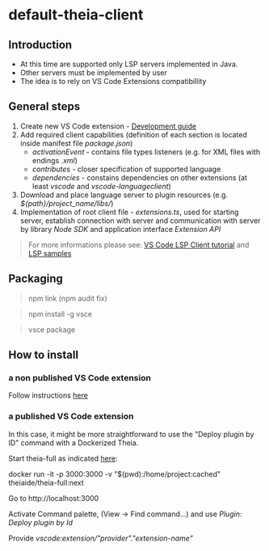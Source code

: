 # default-theia-client

## Introduction

- At this time are supported only LSP servers implemented in Java.
- Other servers must be implemented by user 
- The idea is to rely on VS Code Extensions compatibillity

## General steps 

1. Create new VS Code extension - [Development guide](https://code.visualstudio.com/api/get-started/your-first-extension)
2. Add required client capabilities (definition of each section is located inside manifest file _package.json_)
    - _activationEvent_ - contains file types listeners (e.g. for XML files with endings _.xml_)
    - _contributes_ - closer specification of supported language
    - _dependencies_ - constains dependencies on other extensions (at least _vscode_ and _vscode-languageclient_)
3. Download and place language server to plugin resources (e.g. _${path}/project_name/libs/_)
4. Implementation of root client file - _extensions.ts_, used for starting server, establish connection with server and communication with server by library _Node SDK_ and application interface _Extension API_

> For more informations please see: [VS Code LSP Client tutorial](https://code.visualstudio.com/api/language-extensions/language-server-extension-guide) and [LSP samples](https://github.com/Microsoft/vscode-extension-samples/tree/master/lsp-sample)

## Packaging

> npm link (npm audit fix)

> npm install -g vsce

> vsce package

## How to install

### a non published VS Code extension

Follow instructions [here](https://github.com/theia-ide/theia/wiki/Testing-VS-Code-extensions)

### a published VS Code extension

In this case, it might be more straightforward to use the "Deploy plugin by ID" command with a Dockerized Theia.

Start theia-full as indicated [here](https://github.com/theia-ide/theia-apps#theia-docker):

docker run -it -p 3000:3000 -v "$(pwd):/home/project:cached" theiaide/theia-full:next

Go to http://localhost:3000

Activate Command palette, (View -> Find command...) and use _Plugin: Deploy plugin by Id_

Provide _vscode:extension/"provider"."extension-name"_
